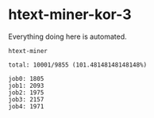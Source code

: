 # htext-miner-kor-3

Everything doing here is automated.

```
htext-miner

total: 10001/9855 (101.48148148148148%)

job0: 1805
job1: 2093
job2: 1975
job3: 2157
job4: 1971
```